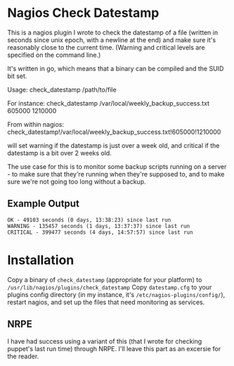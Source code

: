 # Nagios Check Datestamp
This is a nagios plugin I wrote to check the datestamp of a file (written in seconds since unix epoch, with a newline at the end) and make sure it's reasonably close to the current time. (Warning and critical levels are specified on the command line.) 

It's written in go, which means that a binary can be compiled and the SUID bit set. 

Usage: 
    check_datestamp /path/to/file <warning seconds> <critical seconds> 

For instance: 
    check_datestamp /var/local/weekly_backup_success.txt 605000 1210000

From within nagios: 
    check_datestamp!/var/local/weekly_backup_success.txt!605000!1210000

will set warning if the datestamp is just over a week old, and critical if the datestamp is a bit over 2 weeks old. 

The use case for this is to monitor some backup scripts running on a server - to make sure that they're running when they're supposed to, and to make sure we're not going too long without a backup. 

## Example Output
    OK - 49103 seconds (0 days, 13:38:23) since last run 
    WARNING - 135457 seconds (1 days, 13:37:37) since last run 
    CRITICAL - 399477 seconds (4 days, 14:57:57) since last run 

# Installation
Copy a binary of `check_datestamp` (appropriate for your platform) to `/usr/lib/nagios/plugins/check_datestamp` Copy `datestamp.cfg` to your plugins config directory (in my instance, it's `/etc/nagios-plugins/config/`), restart nagios, and set up the files that need monitoring as services. 

## NRPE
I have had success using a variant of this (that I wrote for checking puppet's last run time) through NRPE. I'll leave this part as an excersie for the reader. 
